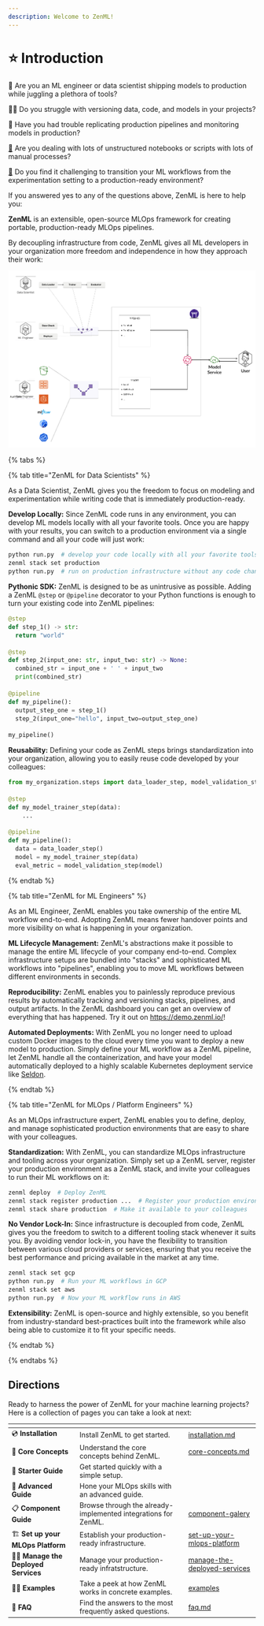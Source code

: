 ```yaml
---
description: Welcome to ZenML!
---
```


# ⭐ Introduction

🤹 Are you an ML engineer or data scientist shipping models to production while juggling a plethora of tools?

🤷‍♂️ Do you struggle with versioning data, code, and models in your projects?

👀 Have you had trouble replicating production pipelines and monitoring models in production?

[🙇](https://apps.timwhitlock.info/emoji/tables/unicode#emoji-modal) Are you dealing with lots of unstructured notebooks or scripts with lots of manual processes?

[🚧](https://apps.timwhitlock.info/emoji/tables/unicode#emoji-modal) Do you find it challenging to transition your ML workflows from the experimentation setting to a production-ready environment?

If you answered yes to any of the questions above, ZenML is here to help you:

**ZenML** is an extensible, open-source MLOps framework for creating portable, 
production-ready MLOps pipelines. 

By decoupling infrastructure from code, ZenML gives all ML developers in your 
organization more freedom and independence in how they approach their work:

![ZenML Overview](.gitbook/assets/intro_zenml_overview.png)

{% tabs %}

{% tab title="ZenML for Data Scientists" %}

As a Data Scientist, ZenML gives you the freedom to focus on modeling and
experimentation while writing code that is immediately production-ready.

**Develop Locally:** Since ZenML code runs in any environment, you can 
develop ML models locally with all your favorite tools. Once you are happy with 
your results, you can switch to a production environment via a single command 
and all your code will just work:

```bash
python run.py  # develop your code locally with all your favorite tools
zenml stack set production
python run.py  # run on production infrastructure without any code changes
```

**Pythonic SDK:** ZenML is designed to be as unintrusive as possible. Adding 
a ZenML `@step` or `@pipeline` decorator to your Python functions is enough to 
turn your existing code into ZenML pipelines:

```python
@step
def step_1() -> str:
  return "world"

@step
def step_2(input_one: str, input_two: str) -> None:
  combined_str = input_one + ' ' + input_two
  print(combined_str)

@pipeline
def my_pipeline():
  output_step_one = step_1()
  step_2(input_one="hello", input_two=output_step_one)

my_pipeline()
```

**Reusability:** Defining your code as ZenML steps brings standardization 
into your organization, allowing you to easily reuse code developed by your 
colleagues:

```python
from my_organization.steps import data_loader_step, model_validation_step

@step
def my_model_trainer_step(data):
    ...

@pipeline
def my_pipeline():
  data = data_loader_step()
  model = my_model_trainer_step(data)
  eval_metric = model_validation_step(model)
```
{% endtab %}

{% tab title="ZenML for ML Engineers" %}

As an ML Engineer, ZenML enables you take ownership of the entire ML workflow
end-to-end. Adopting ZenML means fewer handover points and more visibility on
what is happening in your organization.

**ML Lifecycle Management:** ZenML's abstractions make it possible to manage the
entire ML lifecycle of your company end-to-end. Complex infrastructure setups 
are bundled into "stacks" and sophisticated ML workflows into "pipelines",
enabling you to move ML workflows between different environments in seconds.

**Reproducibility:** ZenML enables you to painlessly reproduce previous results
by automatically tracking and versioning stacks, pipelines, and output 
artifacts. In the ZenML dashboard you can get an overview of everything that has happened. Try it out on https://demo.zenml.io/!

**Automated Deployments:** With ZenML you no longer need to upload custom 
Docker images to the cloud every time you want to deploy a new model to 
production. Simply define your ML workflow as a ZenML pipeline, let ZenML 
handle all the containerization, and have your model automatically deployed to 
a highly scalable Kubernetes deployment service like 
[Seldon](./user-guide/component-galery/model-deployers/seldon.md).

{% endtab %}

{% tab title="ZenML for MLOps / Platform Engineers" %}

As an MLOps infrastructure expert, ZenML enables you to define, deploy, and 
manage sophisticated production environments that are easy to share with your 
colleagues.

**Standardization:** With ZenML, you can standardize MLOps infrastructure and 
tooling across your organization. Simply set up a ZenML server, register your 
production environment as a ZenML stack, and invite your colleagues to run 
their ML workflows on it:

```bash
zenml deploy  # Deploy ZenML
zenml stack register production ...  # Register your production environment
zenml stack share production  # Make it available to your colleagues
```

**No Vendor Lock-In:** Since infrastructure is decoupled from code, ZenML gives
you the freedom to switch to a different tooling stack whenever it suits you.
By avoiding vendor lock-in, you have the flexibility to transition between 
various cloud providers or services, ensuring that you receive the best 
performance and pricing available in the market at any time.

```bash
zenml stack set gcp
python run.py  # Run your ML workflows in GCP
zenml stack set aws
python run.py  # Now your ML workflow runs in AWS
```

**Extensibility:** ZenML is open-source and highly extensible, so you benefit 
from industry-standard best-practices built into the framework while also being 
able to customize it to fit your specific needs.

{% endtab %}

{% endtabs %}

## Directions

Ready to harness the power of ZenML for your machine learning projects? Here is a collection of pages you can take a look at next:

<table data-view="cards"><thead><tr><th></th><th></th><th></th><th data-hidden data-card-target data-type="content-ref"></th></tr></thead><tbody><tr><td><span data-gb-custom-inline data-tag="emoji" data-code="1f4bf">💿</span> <strong>Installation</strong></td><td>Install ZenML to get started.</td><td></td><td><a href="getting-started/installation.md">installation.md</a></td></tr><tr><td><span data-gb-custom-inline data-tag="emoji" data-code="1f9f1">🧱</span> <strong>Core Concepts</strong></td><td>Understand the core concepts behind ZenML.</td><td></td><td><a href="getting-started/core-concepts.md">core-concepts.md</a></td></tr><tr><td><span data-gb-custom-inline data-tag="emoji" data-code="1f423">🐣</span> <strong>Starter Guide</strong></td><td>Get started quickly with a simple setup.</td><td></td><td></td></tr><tr><td><span data-gb-custom-inline data-tag="emoji" data-code="1f414">🐔</span> <strong>Advanced Guide</strong></td><td>Hone your MLOps skills with an advanced guide.</td><td></td><td></td></tr><tr><td><span data-gb-custom-inline data-tag="emoji" data-code="1f4cb">📋</span> <strong>Component Guide</strong></td><td>Browse through the already-implemented integrations for ZenML.</td><td></td><td><a href="user-guide/component-galery/">component-galery</a></td></tr><tr><td><span data-gb-custom-inline data-tag="emoji" data-code="1f3d7">🏗</span> <strong>Set up your MLOps Platform</strong></td><td>Establish your production-ready infrastructure.</td><td></td><td><a href="platform-guide/set-up-your-mlops-platform/">set-up-your-mlops-platform</a></td></tr><tr><td><span data-gb-custom-inline data-tag="emoji" data-code="1f9d1-1f692">🧑🚒</span> <strong>Manage the Deployed Services</strong></td><td>Manage your production-ready infratstructure.</td><td></td><td><a href="platform-guide/manage-the-deployed-services/">manage-the-deployed-services</a></td></tr><tr><td><span data-gb-custom-inline data-tag="emoji" data-code="1f9d1-1f3eb">🧑🏫</span> <strong>Examples</strong></td><td>Take a peek at how ZenML works in concrete examples.</td><td></td><td><a href="learning/examples/">examples</a></td></tr><tr><td><span data-gb-custom-inline data-tag="emoji" data-code="1f64b">🙋</span> <strong>FAQ</strong></td><td>Find the answers to the most frequently asked questions.</td><td></td><td><a href="learning/faq.md">faq.md</a></td></tr></tbody></table>
